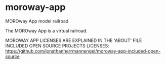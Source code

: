 # moroway-app
MOROway App model railroad


The MOROway App is a virtual railroad.

MOROWAY APP LICENSES ARE EXPLAINED IN THE 'ABOUT' FILE
INCLUDED OPEN SOURCE PROJECTS LICENSES: https://github.com/jonathanherrmannengel/moroway-app-included-open-source

